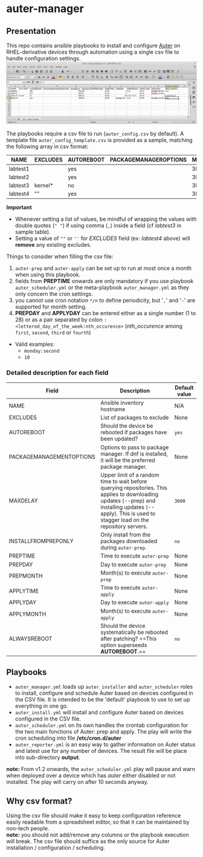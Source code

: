 # auter-manager

## Presentation
This repo contains ansible playbooks to install and configure [Auter](https://github.com/rackerlabs/auter) on RHEL-derivative devices through automation using a single csv file to handle configuration settings.
![csv screenshot](auter_config_template.csv-LibreOffice_Calc.png)

The playbooks require a csv file to run (`auter_config.csv` by default). A template file `auter_config_template.csv` is provided as a sample, matching the following array in csv format:

| NAME | EXCLUDES | AUTOREBOOT | PACKAGEMANAGEROPTIONS | MAXDELAY | INSTALLFROMPREPONLY | PREPTIME | PREPDAY | PREPMONTH | APPLYTIME | APPLYDAY | APPLYMONTH | ALWAYSREBOOT |
| --- | --- | --- | --- | --- | --- | --- | --- | --- | --- | --- | --- | --- |
| labtest1 |  | yes |  | 300 | yes | 01:00 | 1 | 1-11 | 00:10 | monday:second | 1-11 | |
| labtest2 |  | yes |  | 300 | no | 01:00 | 1 |  | 00:10 | monday:second |  | |
| labtest3 | kernel\* | no |  | 300 | yes | 01:00 | 15 | "1,3,5,7,9,11" | 00:10 | 1 | "2,4,6,8,10,12" | yes |
| labtest4 | "" | yes |  | 300 | yes | 02:00 | monday:first | "1-11" | 01:00 | monday:second | 1-11 | yes |

**Important**
- Whenever setting a list of values, be mindful of wrapping the values with double quotes (`" "`) if using comma (`,`) inside a field (cf _labtest3_ in sample table).
- Setting a value of `""` or `''` for _EXCLUDES_ field (ex: _labtest4_ above) will **remove** any existing excludes.

Things to consider when filling the csv file:
1. `auter-prep` and `auter-apply` can be set up to run at most once a month when using this playbook.
1. fields from **PREPTIME** onwards are only mandatory if you use playbook `auter_scheduler.yml` or the meta-playbook `auter_manager.yml` as they only concern the cron settings.
1. you cannot use cron notation `*/n` to define periodicity, but '`,`' and '`-`' are supported for month setting.
1. **PREPDAY** and **APPLYDAY** can be entered either as a single number (1 to 28) or as a pair separated by colon `:`
`<lettered_day_of_the_week:nth_occurence>` (*nth_occurence* among `first`, `second`, `third` or `fourth`)
  * Valid examples:
    * `monday:second`
    * `10`

### Detailed description for each field

| Field | Description | Default value |
| --- | --- | --- |
| NAME | Ansible inventory hostname  | N/A |
| EXCLUDES | List of packages to exclude | None |
| AUTOREBOOT | Should the device be rebooted if packages have been updated? | `yes` |
| PACKAGEMANAGEMENTOPTIONS | Options to pass to package manager. If dnf is installed, it will be the preferred package manager. | None |
| MAXDELAY |  Upper limit of a random time to wait before querying repositories. This applies to downloading updates (--prep) and installing updates (--apply). This is used to stagger load on the repository servers. | `3600` |
| INSTALLFROMPREPONLY | Only install from the packages downloaded during `auter-prep`. | `no` |
| PREPTIME | Time to execute `auter-prep` | None |
| PREPDAY | Day to execute `auter-prep` | None |
| PREPMONTH | Month(s) to execute `auter-prep` | None |
| APPLYTIME | Time to execute `auter-apply` | None |
| APPLYDAY | Day to execute `auter-apply` | None |
| APPLYMONTH | Month(s) to execute `auter-apply` | None |
| ALWAYSREBOOT | Should the device systematically be rebooted after patching? ==This option superseeds **AUTOREBOOT**.==  | `no` |


## Playbooks
- `auter_manager.yml` loads up `auter_installer` and `auter_scheduler` roles to install, configure and schedule Auter based on devices configured in the CSV file. It is intended to be the 'default' playbook to use to set up everything in one go.
- `auter_install.yml` will install and configure Auter based on devices configured in the CSV file.
- `auter_scheduler.yml` on its own handles the crontab configuration for the two main fonctions of Auter: prep and apply. The play will write the cron scheduling into file **/etc/cron.d/auter**
- `auter_reporter.yml` is an easy way to gather information on Auter status and latest use for any number of devices. The result file will be place into sub-directory **output**.

**note:** From v1.2 onwards, the `auter_scheduler.yml` play will pause and warn when deployed over a device which has _auter_ either disabled or not installed. The play will carry on after 10 seconds anyway.

## Why csv format?
Using the csv file should make it easy to keep configuration reference easily readable from a spreadsheet editor, so that it can be maintained by non-tech people.  
**note:** you should not add/remove any columns or the playbook execution will break. The csv file should suffice as the only source for Auter installation / configuration / scheduling.

